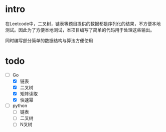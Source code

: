 # intro

在Leetcode中，二叉树，链表等题目提供的数据都是序列化的结果，不方便本地测试。因此为了方便本地测试，本项目编写了简单的代码用于处理这些输出。

同时编写部分简单的数据结构与算法方便使用
# todo

- [ ] Go
  - [x] 链表
  - [x] 二叉树
  - [x] 矩阵读取
  - [x] 快速幂

- [ ] python
  - [ ] 链表
  - [ ] 二叉树
  - [ ] N叉树
